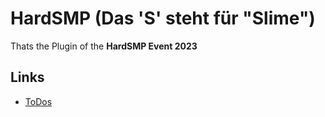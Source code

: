 # HardSMP (Das 'S' steht für "Slime")

Thats the Plugin of the **HardSMP Event 2023**

## Links
- [ToDos](https://github.com/orgs/SlimeCloud/projects/6/views/1)
